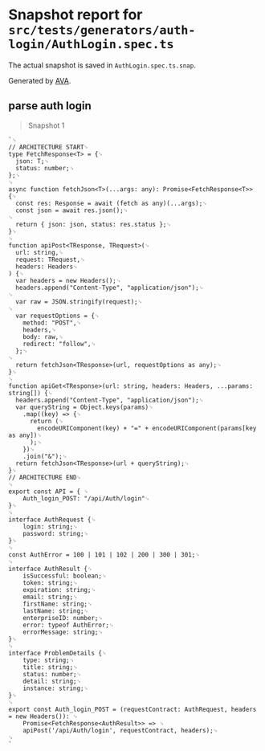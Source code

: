 # Snapshot report for `src/tests/generators/auth-login/AuthLogin.spec.ts`

The actual snapshot is saved in `AuthLogin.spec.ts.snap`.

Generated by [AVA](https://avajs.dev).

## parse auth login

> Snapshot 1

    `␊
    // ARCHITECTURE START␊
    type FetchResponse<T> = {␊
      json: T;␊
      status: number;␊
    };␊
    ␊
    async function fetchJson<T>(...args: any): Promise<FetchResponse<T>> {␊
      const res: Response = await (fetch as any)(...args);␊
      const json = await res.json();␊
    ␊
      return { json: json, status: res.status };␊
    }␊
    ␊
    function apiPost<TResponse, TRequest>(␊
      url: string,␊
      request: TRequest,␊
      headers: Headers␊
    ) {␊
      var headers = new Headers();␊
      headers.append("Content-Type", "application/json");␊
    ␊
      var raw = JSON.stringify(request);␊
    ␊
      var requestOptions = {␊
        method: "POST",␊
        headers,␊
        body: raw,␊
        redirect: "follow",␊
      };␊
    ␊
      return fetchJson<TResponse>(url, requestOptions as any);␊
    }␊
    ␊
    function apiGet<TResponse>(url: string, headers: Headers, ...params: string[]) {␊
      headers.append("Content-Type", "application/json");␊
      var queryString = Object.keys(params)␊
        .map((key) => {␊
          return (␊
            encodeURIComponent(key) + "=" + encodeURIComponent(params[key as any])␊
          );␊
        })␊
        .join("&");␊
      return fetchJson<TResponse>(url + queryString);␊
    }␊
    // ARCHITECTURE END␊
    ␊
    export const API = { ␊
    	Auth_login_POST: "/api/Auth/login"␊
    }␊
    ␊
    interface AuthRequest {␊
    	login: string;␊
    	password: string;␊
    }␊
    ␊
    const AuthError = 100 | 101 | 102 | 200 | 300 | 301;␊
    ␊
    interface AuthResult {␊
    	isSuccessful: boolean;␊
    	token: string;␊
    	expiration: string;␊
    	email: string;␊
    	firstName: string;␊
    	lastName: string;␊
    	enterpriseID: number;␊
    	error: typeof AuthError;␊
    	errorMessage: string;␊
    }␊
    ␊
    interface ProblemDetails {␊
    	type: string;␊
    	title: string;␊
    	status: number;␊
    	detail: string;␊
    	instance: string;␊
    }␊
    ␊
    export const Auth_login_POST = (requestContract: AuthRequest, headers = new Headers()): ␊
    	Promise<FetchResponse<AuthResult>> => ␊
    	apiPost('/api/Auth/login', requestContract, headers);␊
    ␊
    `

